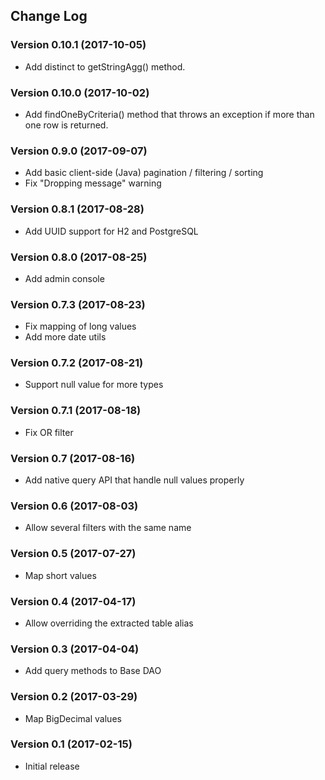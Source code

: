 ## Change Log
### Version 0.10.1 (2017-10-05)
- Add distinct to getStringAgg() method. 
### Version 0.10.0 (2017-10-02)
- Add findOneByCriteria() method that throws an exception if more than one row is returned. 
### Version 0.9.0 (2017-09-07)
- Add basic client-side (Java) pagination / filtering / sorting
- Fix "Dropping message" warning
### Version 0.8.1 (2017-08-28)
- Add UUID support for H2 and PostgreSQL
### Version 0.8.0 (2017-08-25)
- Add admin console
### Version 0.7.3 (2017-08-23)
- Fix mapping of long values
- Add more date utils
### Version 0.7.2 (2017-08-21)
- Support null value for more types
### Version 0.7.1 (2017-08-18)
- Fix OR filter
### Version 0.7 (2017-08-16)
- Add native query API that handle null values properly
### Version 0.6 (2017-08-03)
- Allow several filters with the same name
### Version 0.5 (2017-07-27)
- Map short values
### Version 0.4 (2017-04-17)
- Allow overriding the extracted table alias
### Version 0.3 (2017-04-04)
- Add query methods to Base DAO
### Version 0.2 (2017-03-29)
- Map BigDecimal values
### Version 0.1 (2017-02-15)
- Initial release